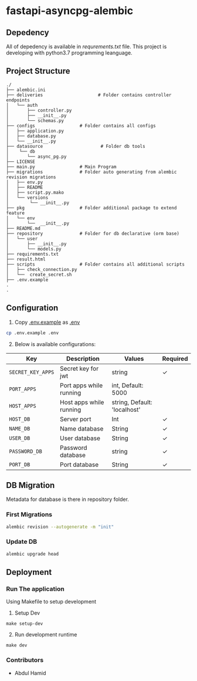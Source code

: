 # fastapi-asyncpg-alembic
## Depedency
All of depedency is available in *requrements.txt* file. This project is developing with python3.7 programming leanguage.

## Project Structure
    ./
    ├── alembic.ini
    ├── deliveries                     # Folder contains controller endpoints
    │   └── auth
    │       ├── controller.py
    │       ├── __init__.py
    │       └── schemas.py
    ├── configs                 # Folder contains all configs
    │   ├── application.py
    │   ├── database.py
    │   └── __init__.py
    ├── datasource                      # Folder db tools
    │    └── db
    │       └── async_pg.py
    ├── LICENSE
    ├── main.py                 # Main Program             
    ├── migrations              # Folder auto generating from alembic revision migrations
    │   ├── env.py
    │   ├── README
    │   ├── script.py.mako
    │   └── versions
    │        └── __init__.py
    ├── pkg                     # Folder additional package to extend feature
    │   └── env
    │       └──  __init__.py
    ├── README.md
    ├── repository              # Folder for db declarative (orm base)
    │   └── user
    │       ├── __init__.py
    │       └── models.py
    ├── requirements.txt
    ├── result.html
    ├── scripts                 # Folder contains all additional scripts
    │   ├── check_connection.py
    │   └──  create_secret.sh
    ├── .env.example
    .
    .


## Configuration
1. Copy [.env.example](.env.example) as [.env](.env)

```bash
cp .env.example .env
```

2. Below is available configurations:

| Key               | Description             | Values                       | Required |
|-------------------|-------------------------|------------------------------|----------|
| `SECRET_KEY_APPS` | Secret key for jwt      | string                       | ✓        |
| `PORT_APPS`       | Port apps while running | int, Default: 5000           |          |
| `HOST_APPS`       | Host apps while running | string, Default: 'localhost' |          |
| `HOST_DB`         | Server port             | Int                          | ✓        |
| `NAME_DB`         | Name database           | String                       | ✓        |
| `USER_DB`         | User database           | String                       | ✓        |
| `PASSWORD_DB`     | Password database       | string                       | ✓        |
| `PORT_DB`         | Port database           | String                       | ✓        |


## DB Migration
Metadata for database is there in repository folder.
### First Migrations

```bash
alembic revision --autogenerate -m "init"
```
### Update DB
```bash
alembic upgrade head
```

## Deployment
### Run The application

Using Makefile to setup development

1. Setup Dev

```shell
make setup-dev
```

2. Run development runtime

```shell
make dev
```

### Contributors ###
- Abdul Hamid
